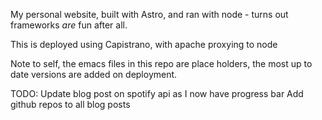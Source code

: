 My personal website, built with Astro, and ran with node - turns out frameworks *are* fun after all.

This is deployed using Capistrano, with apache proxying to node

Note to self, the emacs files in this repo are place holders, the most up to date versions are added on deployment.

TODO:
Update blog post on spotify api as I now have progress bar
Add github repos to all blog posts
